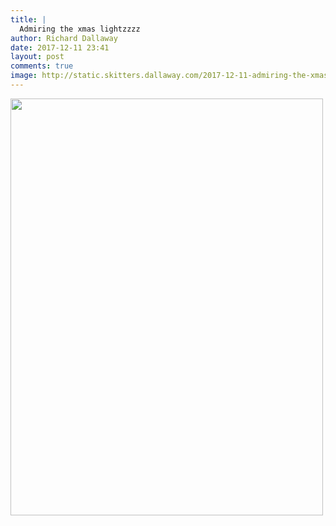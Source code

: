 ```yaml
---
title: |
  Admiring the xmas lightzzzz
author: Richard Dallaway
date: 2017-12-11 23:41
layout: post
comments: true
image: http://static.skitters.dallaway.com/2017-12-11-admiring-the-xmas-lightzzzz-thumb-1-IMG-4012.jpg
---
```


<div>
        <a href="http://static.skitters.dallaway.com/2017-12-11-admiring-the-xmas-lightzzzz-fullsize-1-IMG-4012.jpg">
          <img src="http://static.skitters.dallaway.com/2017-12-11-admiring-the-xmas-lightzzzz-thumb-1-IMG-4012.jpg" width="500" height="667"/>
        </a>
      </div>


  
      